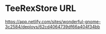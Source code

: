 # TeeRexStore URL
https://app.netlify.com/sites/wonderful-gnome-3c2584/deploys/62cd4064739df66a404f34bb
